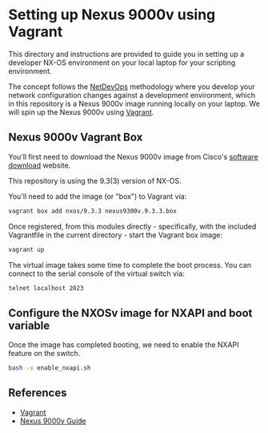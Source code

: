 # Setting up Nexus 9000v using Vagrant

This directory and instructions are provided to guide you in
setting up a developer NX-OS environment on your local laptop for
your scripting environment.

The concept follows the [NetDevOps](https://blogs.cisco.com/developer/embrace-netdevops-part-1)
methodology where you develop your network configuration changes
against a development environment, which in this repository is
a Nexus 9000v image running locally on your laptop. We will spin
up the Nexus 9000v using [Vagrant](https://www.vagrantup.com/).

## Nexus 9000v Vagrant Box

You'll first need to download the Nexus 9000v image from Cisco's
[software download](https://software.cisco.com/download/home/286312239/type/282088129/release/9.3(4))
website.

This repository is using the 9.3(3) version of NX-OS.

You'll need to add the image (or "box") to Vagrant via:

```bash
vagrant box add nxos/9.3.3 nexus9300v.9.3.3.box
```

Once registered, from this modules directly - specifically, with the
included Vagrantfile in the current directory - start the Vagrant box
image:

```bash
vagrant up
```

The virtual image takes some time to complete the boot process. You can
connect to the serial console of the virtual switch via:

```bash
telnet localhost 2023
```

## Configure the NXOSv image for NXAPI and boot variable

Once the image has completed booting, we need to enable the NXAPI
feature on the switch.

```bash
bash -x enable_nxapi.sh
```

## References

- [Vagrant](https://www.vagrantup.com/)
- [Nexus 9000v Guide](https://www.cisco.com/c/en/us/td/docs/switches/datacenter/nexus9000/sw/93x/nx-osv-93-95/configuration/guide/cisco-nexus-9000v-9300v-9500v-guide-93x.html)
